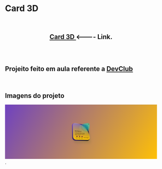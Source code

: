 <h1>Card 3D</h1>
<br>
<center><h2> <a href="https://alissonclaro.github.io/Card3D-project/" target="_blank"> Card 3D </a>  <---- Link.</h2>  </center>
<br>
<br>
<h2>Projeito feito em aula referente a <a href="https://aulas.devclub.com.br">DevClub</a></h2>
<br>
<h2>Imagens do projeto</h2>
<img src="img site/site.png">
<br>
.

